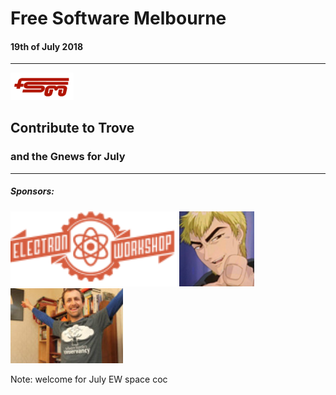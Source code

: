 # Free Software Melbourne
#### 19th of July 2018

<hr />

<img src=slides/img/FSM_logo.png width="20%">

## Contribute to Trove

### and the Gnews for July

<hr />

##### Sponsors:

<img src=slides/img/EW.png height="120px">
<img src=slides/img/AdamBolte.png height="120px">
<img src=slides/img/stumbles_small.jpg height="120px">

Note:
welcome for July
EW space
coc
